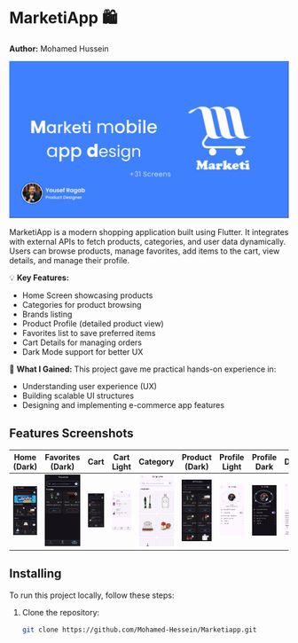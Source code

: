 # MarketiApp 🛍️

**Author:** Mohamed Hussein

![Cover](https://github.com/Mohamed-Hessein/Marketiapp/blob/main/assets/Marktia.jpg)

MarketiApp is a modern shopping application built using Flutter. It integrates with external APIs to fetch products, categories, and user data dynamically. Users can browse products, manage favorites, add items to the cart, view details, and manage their profile.

💡 **Key Features:**
- Home Screen showcasing products
- Categories for product browsing
- Brands listing
- Product Profile (detailed product view)
- Favorites list to save preferred items
- Cart Details for managing orders
- Dark Mode support for better UX

🌟 **What I Gained:**
This project gave me practical hands-on experience in:
- Understanding user experience (UX)
- Building scalable UI structures
- Designing and implementing e-commerce app features

## Features Screenshots

| Home (Dark) | Favorites (Dark) | Cart | Cart Light | Category | Product (Dark) | Profile Light | Profile Dark | Details |
|-------------|-----------------|------|------------|----------|----------------|---------------|--------------|---------|
| <img src="https://github.com/Mohamed-Hessein/Marketiapp/blob/main/assetsM/home_dark.jpg" width="100"/> | <img src="https://github.com/Mohamed-Hessein/Marketiapp/blob/main/assetsM/favoirtes.jpg" width="100"/> | <img src="https://github.com/Mohamed-Hessein/Marketiapp/blob/main/assetsM/cart.jpg" width="100"/> | <img src="https://github.com/Mohamed-Hessein/Marketiapp/blob/main/assetsM/cart_light.jpg" width="100"/> | <img src="https://github.com/Mohamed-Hessein/Marketiapp/blob/main/assetsM/catgory.jpg" width="100"/> | <img src="https://github.com/Mohamed-Hessein/Marketiapp/blob/main/assetsM/product_dark.jpg" width="100"/> | <img src="https://github.com/Mohamed-Hessein/Marketiapp/blob/main/assetsM/profile.jpg" width="100"/> | <img src="https://github.com/Mohamed-Hessein/Marketiapp/blob/main/assetsM/profile_dark.jpg" width="100"/> | <img src="https://github.com/Mohamed-Hessein/Marketiapp/blob/main/assetsM/details.jpg" width="100"/> |

## Installing

To run this project locally, follow these steps:

1. Clone the repository:  
   ```bash
   git clone https://github.com/Mohamed-Hessein/Marketiapp.git
